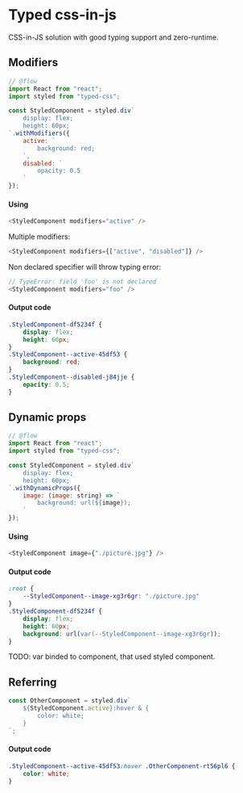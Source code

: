 # Typed css-in-js

CSS-in-JS solution with good typing support and zero-runtime.

## Modifiers

```javascript
// @flow
import React from "react";
import styled from "typed-css";

const StyledComponent = styled.div`
    display: flex;
    height: 60px;
`.withModifiers({
    active: `
        background: red;
    `,
    disabled: `
        opacity: 0.5
    `
});
```

#### Using
```javascript
<StyledComponent modifiers="active" />
```
Multiple modifiers:
```javascript
<StyledComponent modifiers={["active", "disabled"]} />
```
Non declared specifier will throw typing error:
```javascript
// TypeError: field 'foo' is not declared
<StyledComponent modifiers="foo" />
```

#### Output code
```css
.StyledComponent-df5234f {
    display: flex;
    height: 60px;
}
.StyledComponent--active-45df53 {
    background: red;
}
.StyledComponent--disabled-j84jje {
    opacity: 0.5;
}
```

## Dynamic props
```javascript
// @flow
import React from "react";
import styled from "typed-css";

const StyledComponent = styled.div`
    display: flex;
    height: 60px;
`.withDynamicProps({
    image: (image: string) => `
        background: url(${image});
    `
});
```

#### Using
```javascript
<StyledComponent image={"./picture.jpg"} />
```
#### Output code
```css
:root {
    --StyledComponent--image-xg3r6gr: "./picture.jpg"
}
.StyledComponent-df5234f {
    display: flex;
    height: 60px;
    background: url(var(--StyledComponent--image-xg3r6gr));
}
```
TODO: var binded to component, that used styled component.

## Referring

```javascript
const OtherComponent = styled.div`
    ${StyledComponent.active}:hover & {
        color: white;
    }
`; 
```

#### Output code
```css
.StyledComponent--active-45df53:hover .OtherComponent-rt56pl6 {
    color: white;
}
```
